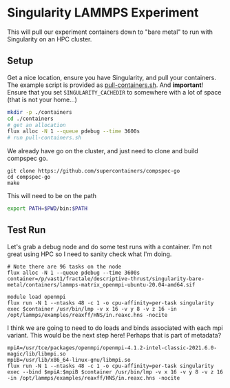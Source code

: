 # Singularity LAMMPS Experiment

This will pull our experiment containers down to "bare metal" to run with Singularity on an HPC cluster. 
  
## Setup

Get a nice location, ensure you have Singularity, and pull your containers.
The example script is provided as [pull-containers.sh](pull-containers.sh). And **important**!
Ensure that you set `SINGULARITY_CACHEDIR` to somewhere with a lot of space (that is not your home...)

```bash
mkdir -p ./containers
cd ./containers
# get an allocation
flux alloc -N 1 --queue pdebug --time 3600s
# run pull-containers.sh
```

We already have go on the cluster, and just need to clone and build compspec go.

```
git clone https://github.com/supercontainers/compspec-go
cd compspec-go
make
```

This will need to be on the path

```bash
export PATH=$PWD/bin:$PATH
```

## Test Run

Let's grab a debug node and do some test runs with a container. I'm not great using HPC so I need to sanity check what I'm doing.

```
# Note there are 96 tasks on the node
flux alloc -N 1 --queue pdebug --time 3600s
container=/p/vast1/fractale/descriptive-thrust/singularity-bare-metal/containers/lammps-matrix_openmpi-ubuntu-20.04-amd64.sif

module load openmpi
flux run -N 1 --ntasks 48 -c 1 -o cpu-affinity=per-task singularity exec $container /usr/bin/lmp -v x 16 -v y 8 -v z 16 -in /opt/lammps/examples/reaxff/HNS/in.reaxc.hns -nocite
```

I think we are going to need to do loads and binds associated with each mpi variant. This would be the next step here!
Perhaps that is part of metadata?

```
mpiA=/usr/tce/packages/openmpi/openmpi-4.1.2-intel-classic-2021.6.0-magic/lib/libmpi.so
mpiB=/usr/lib/x86_64-linux-gnu/libmpi.so
flux run -N 1 --ntasks 48 -c 1 -o cpu-affinity=per-task singularity exec --bind $mpiA:$mpiB $container /usr/bin/lmp -v x 16 -v y 8 -v z 16 -in /opt/lammps/examples/reaxff/HNS/in.reaxc.hns -nocite
```

